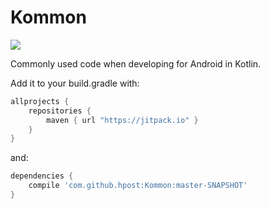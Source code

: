# Kommon
[![](https://jitpack.io/v/hpost/Kommon.svg)](https://jitpack.io/#hpost/Kommon)

Commonly used code when developing for Android in Kotlin.


Add it to your build.gradle with:
```gradle
allprojects {
    repositories {
        maven { url "https://jitpack.io" }
    }
}
```
and:

```gradle
dependencies {
    compile 'com.github.hpost:Kommon:master-SNAPSHOT'
}
```
